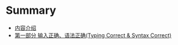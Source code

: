 # Summary

* [内容介绍](README.md)
* [第一部分  输入正确、语法正确(Typing Correct & Syntax Correct)](chapter1/chapter1content.md)

